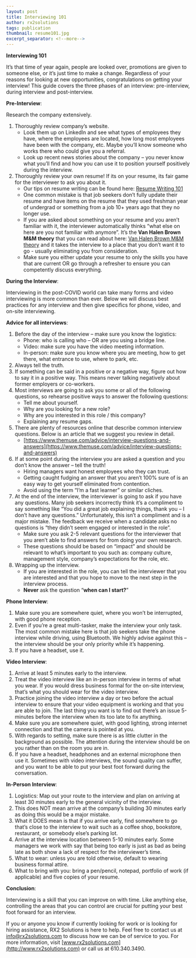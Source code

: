 ```yaml
---
layout: post
title: Interviewing 101
author: rx2solutions
tags: publication
thumbnail: resume101.jpg
excerpt_separator: <!--more-->
---
```


**Interviewing 101**

It’s that time of year again, people are looked over, promotions are given to someone else, or it’s just time to make a change. Regardless of your reasons for looking at new opportunities, congratulations on getting your interview!  This guide covers the three phases of an interview: pre-interview, during interview and post-interview.
<!--more-->

**Pre-Interview**:

Research the company extensively.
1.  Thoroughly review company’s website.  
    - Look them up on LinkedIn and see what types of employees they have, where the employees are located, how long most employees have been with the company, etc. Maybe you’ll know someone who works there who could give you a referral.
    - Look up recent news stories about the company – you never know what you’ll find and how you can use it to position yourself positively during the                   interview.    
3. Thoroughly review your own resume!  If its on your resume, its fair game for the interviewer to ask you about it.
    - Our tips on resume writing can be found here: [Resume Writing 101](https://rx2solutions.com/2020/08/19/resume-writing.html)
    - One common mistake is that job seekers don’t fully update their resume and have items on the resume that they used freshman year of undergrad or                   something from a job 10+ years ago that they no longer use.
    - If you are asked about something on your resume and you aren’t familiar with it, the interviewer automatically thinks “what else on here are you not               familiar with anymore”.  It’s the **Van Halen Brown M&M theory** that you can read about here: [Van Halen Brown M&M theory](https://www.entrepreneur.com/article/232420) and it takes the interview to a place that you don’t want it to go - usually eliminating you from consideration.
    - Make sure you either update your resume to only the skills you have that are current OR go through a refresher to ensure you can competently discuss               everything.
  
**During the Interview**:

Interviewing in the post-COVID world can take many forms and video interviewing is more common than ever.  Below we will discuss best practices for any interview and then give specifics for phone, video, and on-site interviewing.

**Advice for all interviews**:
1.  Before the day of the interview – make sure you know the logistics:
    -   Phone:  who is calling who – OR are you using a bridge line.
    -   Video:  make sure you have the video meeting information.
    -   In-person:  make sure you know where you are meeting, how to get there, what entrance to use, where to park, etc.
3.  Always tell the truth.
3.  If something can be said in a positive or a negative way, figure out how to say it in a positive way.  This means never talking negatively about former             employers or co-workers.
3.  Most interviews are going to ask you some or all of the following questions, so rehearse positive ways to answer the following questions:
    -   Tell me about yourself.
    -   Why are you looking for a new role?
    -   Why are you interested in this role / this company?
    -   Explaining any resume gaps.
3.  There are plenty of resources online that describe common interview questions.  Below is an article that we suggest you review in detail.
    -   [https://www.themuse.com/advice/interview-questions-and-answers](https://www.themuse.com/advice/interview-questions-and-answers)
3.  If at some point during the interview you are asked a question and you don’t know the answer – tell the truth!
    -   Hiring managers want honest employees who they can trust.
    -   Getting caught fudging an answer that you aren’t 100% sure of is an easy way to get yourself eliminated from contention.
    -   Avoid using the term “I’m a fast learner” or similar cliches.
3.  At the end of the interview, the interviewer is going to ask if you have any questions.  Many job seekers incorrectly think it’s a compliment to say              something like “You did a great job explaining things, thank you – I don’t have any questions.” Unfortunately, this isn’t a compliment and is a major              mistake.  The feedback we receive when a candidate asks no questions is “they didn’t seem engaged or interested in the role”.
    -   Make sure you ask 2-5 relevant questions for the interviewer that you aren’t able to find answers for from doing your own research.
    -   These questions should be based on “impact” and should be relevant to what’s important to you such as:  company culture, management style, company’s               expectations for the role, etc.
3.  Wrapping up the interview.
    -   If you are interested in the role, you can tell the interviewer that you are interested and that you hope to move to the next step in the interview             process.
    -   **Never** ask the question “**when can I start?**”

**Phone Interview**:
1. Make sure you are somewhere quiet, where you won’t be interrupted, with good phone reception.
1. Even if you’re a great multi-tasker, make the interview your only task.  The most common mistake here is that job seekers take the phone interview while        driving, using Bluetooth.  We highly advise against this – the interview should be your only priority while it’s happening.
1. If you have a headset, use it.
  
**Video Interview**:
1. Arrive at least 5 minutes early to the interview.
1. Treat the video interview like an in-person interview in terms of what you wear.  If you would dress business formal for the on-site interview, that’s what     you should wear for the video interview.
1. Practice joining the video interview a day or two before the actual interview to ensure that your video equipment is working and that you are able to join.     The last thing you want is to find out there’s an issue 5-minutes before the interview when its too late to fix anything.
1. Make sure you are somewhere quiet, with good lighting, strong internet connection and that the camera is pointed at you.
1. With regards to setting, make sure there is as little clutter in the background as possible.  The attention during the interview should be on you rather        than on the room you are in.
1. If you have a headset, headphones and an external microphone then use it.  Sometimes with video interviews, the sound quality can suffer, and you want to      be able to put your best foot forward during the conversation.
  
**In-Person Interview**:
1. Logistics:  Map out your route to the interview and plan on arriving at least 30 minutes early to the general vicinity of the interview.
1.  This does NOT mean arrive at the company’s building 30 minutes early as doing this would be a major mistake.
1.  What it DOES mean is that if you arrive early, find somewhere to go that’s close to the interview to wait such as a coffee shop, bookstore, restaurant, or      somebody else’s parking lot.
1.  Arrive at the interview location between 5-10 minutes early.  Some managers we work with say that being too early is just as bad as being late as both show      a lack of respect for the interviewer’s time.
1.  What to wear:  unless you are told otherwise, default to wearing business formal attire.
1.  What to bring with you:  bring a pen/pencil, notepad, portfolio of work (if applicable) and five copies of your resume.
 
**Conclusion**:

Interviewing is a skill that you can improve on with time.  Like anything else, controlling the areas that you can control are crucial for putting your best foot forward for an interview.

If you or anyone you know if currently looking for work or is looking for hiring assistance, RX2 Solutions is here to help.  Feel free to contact us at [info@rx2solutions.com](mailto:info@rx2solutions.com) to discuss how we can be of service to you.  For more information, visit [www.rx2solutions.com](http://www.rx2solutions.com) or call us at 610.340.3490.
